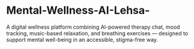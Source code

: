 # Mental-Wellness-AI-Lehsa-
A digital wellness platform combining AI-powered therapy chat, mood tracking, music-based relaxation, and breathing exercises — designed to support mental well-being in an accessible, stigma-free way.

